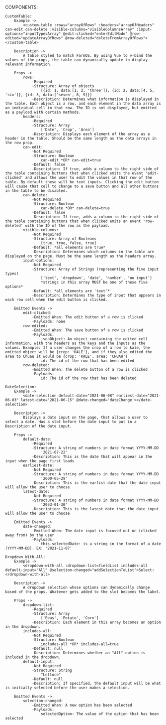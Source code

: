 COMPONENTS:

    CustomTable:
        Example ->
            <custom-table :rows="arrayOfRows" :headers="arrayOfHeaders" can-edit can-delete :visible-columns="visibleColumnsArray" :input-options="inputTypesArray" @edit-clicked="enterEditMode" @row-edited="updateArrayOfRows" @row-deleted="deleteFromArrayOfRows"></custom-table>

        Description ->
            A table styled to match FarmOS. By using Vue to v-bind the values of the props, the table can dynamically update to display relevant information.

        Props ->
            rows:
                -Required
                -Structure: Array of objects 
                    [{id: 1, data:[1, 2, 'three']}, {id: 2, data:[4, 5, 'six']}, {id: 3, data:['seven', 8, 9]}]
                -Description: Determines what information is displayed in the table. Each object is a row, and each element in the data array is an individual cell in that row. The ID is not displayed, but emitted as a payload with certain methods.
            headers:
                -Required
                -Structure: Array
                    ['Date', 'Crop', 'Area']
                -Description: Displays each element of the array as a header in the table. Should be the same length as the data arrays in the row prop.
            can-edit:
                -Not Required
                -Structure: Boolean
                    can-edit *OR* can-edit=true
                -Default: false
                -Description: If true, adds a column to the right side of the table containing buttons that when clicked emits the event 'edit-clicked' and allows the user to edit the values in that row of the table. By default these will be text inputs. Clicking the edit button will cause that cell to change to a save button and all other buttons in the table to be disabled.
            can-delete:
                -Not Required
                -Structure: Boolean
                    can-delete *OR* can-delete=true
                -Default: false
                -Description: If true, adds a column to the right side of the table containing buttons that when clicked emits an event 'row-deleted' with the ID of the row as the payload.
            visible-columns:
                -Not Required
                -Structure: Array of Booleans
                    [true, true, false, true]
                -Default: *all elements are true*
                -Description: Determines which columns in the table are displayed on the page. Must be the same length as the headers array.
            input-options:
                -Not Required
                -Structure: Array of Strings (representing the five input types)
                    ['text', 'dropdown', 'date', 'number', 'no input']
                    *strings in this array MUST be one of these five options*
                -Default: *all elements are 'text'*
                -Description: Determines the type of input that appears in each row cell when the edit button is clicked.

        Emitted Events ->
            edit-clicked:
                -Emitted When: The edit button of a row is clicked
                -Payloads: none
            row-edited:
                -Emitted When: The save button of a row is clicked
                -Payloads:
                    jsonObject: An object containing the edited cell information, with the headers as the keys and the inputs as the values. Example: If a user changes the crop of a row to kale, the emitted object will be {crop: 'KALE'}, and if they also edited the area to Chuau it would be {crop: 'KALE', area: 'CHUAU'}
                    id: The id of the row that has been edited
            row-deleted:
                -Emitted When: The delete button of a row is clicked
                -Payloads:
                    id: The id of the row that has been deleted

    DateSelection:
        Example -> 
            <date-selection default-date="2021-06-08" earliest-date="2021-06-03" latest-date="2021-06-15" @date-changed='dateChange'></date-selection>

        Description ->
            Displays a date input on the page, that allows a user to select a date. Has a slot before the date input to put in a Description of the date input.
        
        Props -> 
            default-date:
                -Required
                -Structure: A string of numbers in date format YYYY-MM-DD 
                    '2021-07-22'
                -Description: This is the date that will appear in the input when the page first loads
            earliest-date: 
                -Not Required
                -Structure: A string of numbers in date format YYYY-MM-DD
                    '2000-05-29'
                -Description: This is the earlist date that the date input will allow the user to choose
            latest-date:
                -Not Required
                -Structure: A string of numbers in date format YYYY-MM-DD
                    '2053-01-30'
                -Description: This is the latest date that the date input will allow the user to choose

        Emitted Events ->
            date-changed:
                -Emitted When: The date input is focused out on (clicked away from) by the user
                -Payloads:
                    this.selectedDate: is a string in the format of a date (YYYY-MM-DD). EX: '2021-11-07'
                
    Dropdown With All:
        Example ->
            <dropdown-with-all :dropdown-list=fieldList includes-all default-input="All" @selection-changed="addSelectionToList">Select: </dropdown-with-all>

        Description -> 
            A dropdown selection whose options can dynamically change based of the props. Whatever gets added to the slot becomes the label.

        Props ->
            dropdown-list:
                -Required
                -Structure: Array
                    ['Peas', 'Potato', 'Corn']
                -Description: Each element in this array becomes an option in the dropdown.
            includes-all:
                -Not Required
                -Structure: Boolean
                    includes-all *OR* includes-all=true
                -Default: null
                -Description: Determines whether an "All" option is included in the dropdown.
            default-input:
                -Not Required  
                -Structure: String
                    "Lettuce"
                -Default: null
                -Description: If specified, the default input will be what is initially selected before the user makes a selection.

        Emitted Events ->
            selection-changed:
                -Emitted When: A new option has been selected
                -Payloads:
                    selectedOption: The value of the option that has been selected
